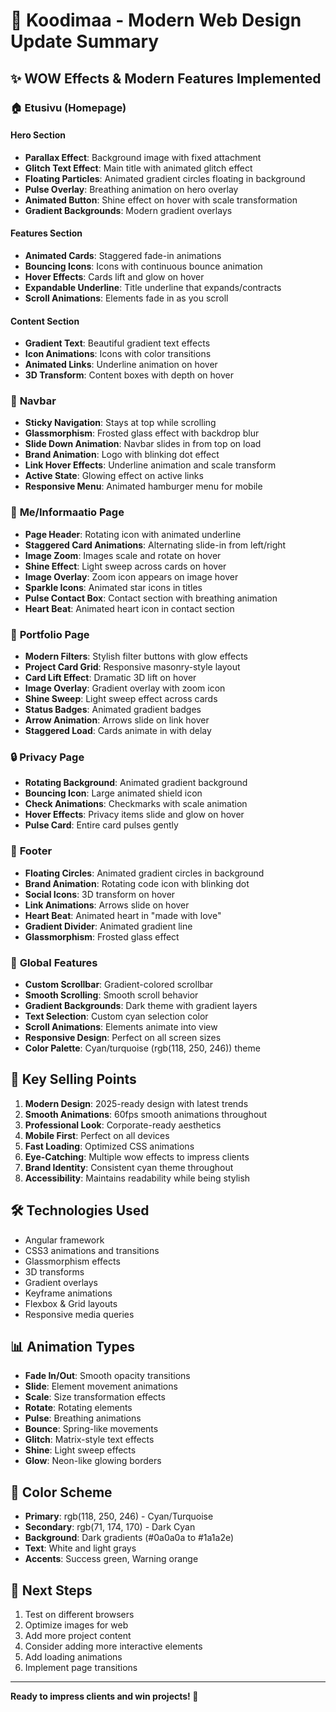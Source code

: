 # 🚀 Koodimaa - Modern Web Design Update Summary

## ✨ WOW Effects & Modern Features Implemented

### 🏠 **Etusivu (Homepage)**

#### Hero Section
- **Parallax Effect**: Background image with fixed attachment
- **Glitch Text Effect**: Main title with animated glitch effect
- **Floating Particles**: Animated gradient circles floating in background
- **Pulse Overlay**: Breathing animation on hero overlay
- **Animated Button**: Shine effect on hover with scale transformation
- **Gradient Backgrounds**: Modern gradient overlays

#### Features Section
- **Animated Cards**: Staggered fade-in animations
- **Bouncing Icons**: Icons with continuous bounce animation
- **Hover Effects**: Cards lift and glow on hover
- **Expandable Underline**: Title underline that expands/contracts
- **Scroll Animations**: Elements fade in as you scroll

#### Content Section
- **Gradient Text**: Beautiful gradient text effects
- **Icon Animations**: Icons with color transitions
- **Animated Links**: Underline animation on hover
- **3D Transform**: Content boxes with depth on hover

### 🧭 **Navbar**

- **Sticky Navigation**: Stays at top while scrolling
- **Glassmorphism**: Frosted glass effect with backdrop blur
- **Slide Down Animation**: Navbar slides in from top on load
- **Brand Animation**: Logo with blinking dot effect
- **Link Hover Effects**: Underline animation and scale transform
- **Active State**: Glowing effect on active links
- **Responsive Menu**: Animated hamburger menu for mobile

### 👤 **Me/Informaatio Page**

- **Page Header**: Rotating icon with animated underline
- **Staggered Card Animations**: Alternating slide-in from left/right
- **Image Zoom**: Images scale and rotate on hover
- **Shine Effect**: Light sweep across cards on hover
- **Image Overlay**: Zoom icon appears on image hover
- **Sparkle Icons**: Animated star icons in titles
- **Pulse Contact Box**: Contact section with breathing animation
- **Heart Beat**: Animated heart icon in contact section

### 💼 **Portfolio Page**

- **Modern Filters**: Stylish filter buttons with glow effects
- **Project Card Grid**: Responsive masonry-style layout
- **Card Lift Effect**: Dramatic 3D lift on hover
- **Image Overlay**: Gradient overlay with zoom icon
- **Shine Sweep**: Light sweep effect across cards
- **Status Badges**: Animated gradient badges
- **Arrow Animation**: Arrows slide on link hover
- **Staggered Load**: Cards animate in with delay

### 🔒 **Privacy Page**

- **Rotating Background**: Animated gradient background
- **Bouncing Icon**: Large animated shield icon
- **Check Animations**: Checkmarks with scale animation
- **Hover Effects**: Privacy items slide and glow on hover
- **Pulse Card**: Entire card pulses gently

### 📱 **Footer**

- **Floating Circles**: Animated gradient circles in background
- **Brand Animation**: Rotating code icon with blinking dot
- **Social Icons**: 3D transform on hover
- **Link Animations**: Arrows slide on hover
- **Heart Beat**: Animated heart in "made with love"
- **Gradient Divider**: Animated gradient line
- **Glassmorphism**: Frosted glass effect

### 🎨 **Global Features**

- **Custom Scrollbar**: Gradient-colored scrollbar
- **Smooth Scrolling**: Smooth scroll behavior
- **Gradient Backgrounds**: Dark theme with gradient layers
- **Text Selection**: Custom cyan selection color
- **Scroll Animations**: Elements animate into view
- **Responsive Design**: Perfect on all screen sizes
- **Color Palette**: Cyan/turquoise (rgb(118, 250, 246)) theme

## 🎯 Key Selling Points

1. **Modern Design**: 2025-ready design with latest trends
2. **Smooth Animations**: 60fps smooth animations throughout
3. **Professional Look**: Corporate-ready aesthetics
4. **Mobile First**: Perfect on all devices
5. **Fast Loading**: Optimized CSS animations
6. **Eye-Catching**: Multiple wow effects to impress clients
7. **Brand Identity**: Consistent cyan theme throughout
8. **Accessibility**: Maintains readability while being stylish

## 🛠️ Technologies Used

- Angular framework
- CSS3 animations and transitions
- Glassmorphism effects
- 3D transforms
- Gradient overlays
- Keyframe animations
- Flexbox & Grid layouts
- Responsive media queries

## 📊 Animation Types

- **Fade In/Out**: Smooth opacity transitions
- **Slide**: Element movement animations
- **Scale**: Size transformation effects
- **Rotate**: Rotating elements
- **Pulse**: Breathing animations
- **Bounce**: Spring-like movements
- **Glitch**: Matrix-style text effects
- **Shine**: Light sweep effects
- **Glow**: Neon-like glowing borders

## 🎨 Color Scheme

- **Primary**: rgb(118, 250, 246) - Cyan/Turquoise
- **Secondary**: rgb(71, 174, 170) - Dark Cyan
- **Background**: Dark gradients (#0a0a0a to #1a1a2e)
- **Text**: White and light grays
- **Accents**: Success green, Warning orange

## 🚀 Next Steps

1. Test on different browsers
2. Optimize images for web
3. Add more project content
4. Consider adding more interactive elements
5. Add loading animations
6. Implement page transitions

---

**Ready to impress clients and win projects! 🎉**
